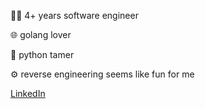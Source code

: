 👨‍💻 4+ years software engineer

🌐 golang lover

🐍 python tamer

⚙️ reverse engineering seems like fun for me

[LinkedIn](https://www.linkedin.com/in/maxim-teplinsky/)

